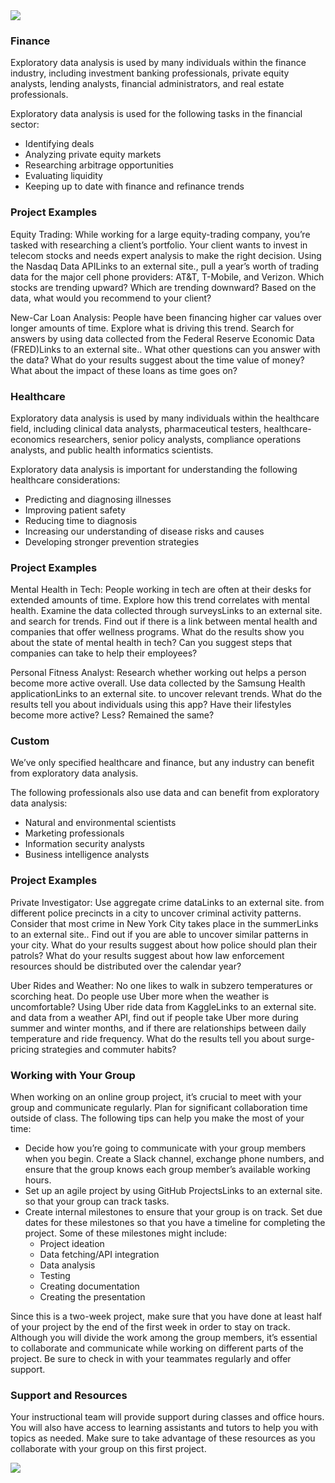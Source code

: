 <img src="https://capsule-render.vercel.app/api?type=waving&color=BDBDC8&height=150&section=header" />

### Finance
  Exploratory data analysis is used by many individuals within the finance industry, including investment banking professionals, private equity analysts, lending analysts, financial administrators, and real estate professionals.

Exploratory data analysis is used for the following tasks in the financial sector:
  - Identifying deals
  - Analyzing private equity markets
  - Researching arbitrage opportunities
  - Evaluating liquidity
  - Keeping up to date with finance and refinance trends

### Project Examples
  Equity Trading: While working for a large equity-trading company, you’re tasked with researching a client’s portfolio. Your client wants to invest in telecom stocks and needs expert analysis to make the right decision. Using the Nasdaq Data APILinks to an external site., pull a year’s worth of trading data for the major cell phone providers: AT&T, T-Mobile, and Verizon. Which stocks are trending upward? Which are trending downward? Based on the data, what would you recommend to your client?

New-Car Loan Analysis: People have been financing higher car values over longer amounts of time. Explore what is driving this trend. Search for answers by using data collected from the Federal Reserve Economic Data (FRED)Links to an external site.. What other questions can you answer with the data? What do your results suggest about the time value of money? What about the impact of these loans as time goes on?

### Healthcare
Exploratory data analysis is used by many individuals within the healthcare field, including clinical data analysts, pharmaceutical testers, healthcare-economics researchers, senior policy analysts, compliance operations analysts, and public health informatics scientists.

Exploratory data analysis is important for understanding the following healthcare considerations:
  - Predicting and diagnosing illnesses
  - Improving patient safety
  - Reducing time to diagnosis
  - Increasing our understanding of disease risks and causes
  - Developing stronger prevention strategies

### Project Examples
  Mental Health in Tech: People working in tech are often at their desks for extended amounts of time. Explore how this trend correlates with mental health. Examine the data collected through surveysLinks to an external site. and search for trends. Find out if there is a link between mental health and companies that offer wellness programs. What do the results show you about the state of mental health in tech? Can you suggest steps that companies can take to help their employees?

Personal Fitness Analyst: Research whether working out helps a person become more active overall. Use data collected by the Samsung Health applicationLinks to an external site. to uncover relevant trends. What do the results tell you about individuals using this app? Have their lifestyles become more active? Less? Remained the same?

### Custom
  We’ve only specified healthcare and finance, but any industry can benefit from exploratory data analysis.

The following professionals also use data and can benefit from exploratory data analysis:
  - Natural and environmental scientists
  - Marketing professionals
  - Information security analysts
  - Business intelligence analysts

### Project Examples
  Private Investigator: Use aggregate crime dataLinks to an external site. from different police precincts in a city to uncover criminal activity patterns. Consider that most crime in New York City takes place in the summerLinks to an external site.. Find out if you are able to uncover similar patterns in your city. What do your results suggest about how police should plan their patrols? What do your results suggest about how law enforcement resources should be distributed over the calendar year?

Uber Rides and Weather: No one likes to walk in subzero temperatures or scorching heat. Do people use Uber more when the weather is uncomfortable? Using Uber ride data from KaggleLinks to an external site. and data from a weather API, find out if people take Uber more during summer and winter months, and if there are relationships between daily temperature and ride frequency. What do the results tell you about surge-pricing strategies and commuter habits?

### Working with Your Group
  When working on an online group project, it’s crucial to meet with your group and communicate regularly. Plan for significant collaboration time outside of class. The following tips can help you make the most of your time:

  - Decide how you’re going to communicate with your group members when you begin. Create a Slack channel, exchange phone numbers, and ensure that the group knows each group member’s available working hours.
  - Set up an agile project by using GitHub ProjectsLinks to an external site. so that your group can track tasks.
  - Create internal milestones to ensure that your group is on track. Set due dates for these milestones so that you have a timeline for completing the project. Some of these milestones might include:
      -  Project ideation
      -  Data fetching/API integration
      -  Data analysis
      -  Testing
      -  Creating documentation
      -  Creating the presentation

Since this is a two-week project, make sure that you have done at least half of your project by the end of the first week in order to stay on track.
Although you will divide the work among the group members, it’s essential to collaborate and communicate while working on different parts of the project. Be sure to check in with your teammates regularly and offer support.

### Support and Resources
  Your instructional team will provide support during classes and office hours. You will also have access to learning assistants and tutors to help you with topics as needed. Make sure to take advantage of these resources as you collaborate with your group on this first project.

<img src="https://capsule-render.vercel.app/api?type=waving&color=BDBDC8&height=150&section=footer" />
